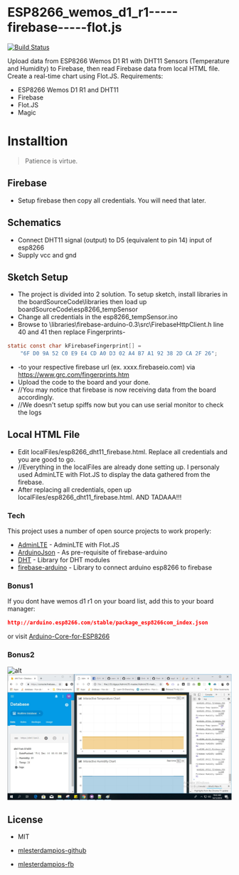 # ESP8266_wemos_d1_r1-----firebase-----flot.js

[![Build Status](https://travis-ci.org/joemccann/dillinger.svg?branch=master)](https://github.com/mlesterdampios/wemos_d1_r1-firebase)

Upload data from ESP8266 Wemos D1 R1 with DHT11 Sensors (Temperature and Humidity) to Firebase, then read Firebase data from local HTML file. Create a real-time chart using Flot.JS.
Requirements:

  - ESP8266 Wemos D1 R1 and DHT11
  - Firebase
  - Flot.JS
  - Magic
  
# Installtion
> Patience is virtue.

## Firebase

  - Setup firebase then copy all credentials. You will need that later. 

## Schematics

  - Connect DHT11 signal (output) to D5 (equivalent to pin 14) input of esp8266
  - Supply vcc and gnd
  
## Sketch Setup

  - The project is divided into 2 solution. To setup sketch, install libraries in the boardSourceCode\libraries then load up boardSourceCode\esp8266_tempSensor
  - Change all credentials in the esp8266_tempSensor.ino
  - Browse to \libraries\firebase-arduino-0.3\src\FirebaseHttpClient.h line 40 and 41 then replace Fingerprints-
  ```c
  static const char kFirebaseFingerprint[] =
      "6F D0 9A 52 C0 E9 E4 CD A0 D3 02 A4 B7 A1 92 38 2D CA 2F 26";
  ```
  - -to your respective firebase url (ex. xxxx.firebaseio.com) via https://www.grc.com/fingerprints.htm
  - Upload the code to the board and your done.
  - //You may notice that firebase is now receiving data from the board accordingly.
  - //We doesn't setup spiffs now but you can use serial monitor to check the logs

## Local HTML File

  - Edit localFiles/esp8266_dht11_firebase.html. Replace all credentials and you are good to go.
  - //Everything in the localFiles are already done setting up. I personaly used AdminLTE with Flot.JS to display the data gathered from the firebase.
  - After replacing all credentials, open up localFiles/esp8266_dht11_firebase.html. AND TADAAA!!!


### Tech

This project uses a number of open source projects to work properly:

* [AdminLTE] - AdminLTE with Flot.JS
* [ArduinoJson] - As pre-requisite of firebase-arduino
* [DHT] - Library for DHT modules
* [firebase-arduino] - Library to connect arduino esp8266 to firebase

### Bonus1

If you dont have wemos d1 r1 on your board list, add this to your board manager:
  ```json
  http://arduino.esp8266.com/stable/package_esp8266com_index.json
  ```
or visit [Arduino-Core-for-ESP8266]

### Bonus2
![alt](https://4.bp.blogspot.com/-_w2jQDs-WpM/WqxJSkJulKI/AAAAAAAAGII/5Jza5ED32ec9DZfam5uQGkl54UjI-4BQwCLcBGAs/s1600/maxresdefault%2B%25285%2529.jpg)
![alt](https://raw.githubusercontent.com/mlesterdampios/wemos_d1_r1-firebase/master/screenshot1.jpg)

License
----
* MIT 
* [mlesterdampios-github]
* [mlesterdampios-fb]


   [AdminLTE]: <https://github.com/almasaeed2010/AdminLTE>
   [ArduinoJson]: <https://github.com/bblanchon/ArduinoJson>
   [DHT]: <https://playground.arduino.cc/Main/DHTLib>
   [firebase-arduino]: <https://github.com/FirebaseExtended/firebase-arduino>
   [Arduino-Core-for-ESP8266]: <https://github.com/esp8266/Arduino>
   [mlesterdampios-github]: <https://github.com/mlesterdampios>
   [mlesterdampios-fb]: <https://www.facebook.com/MarkLesterDampios101>
